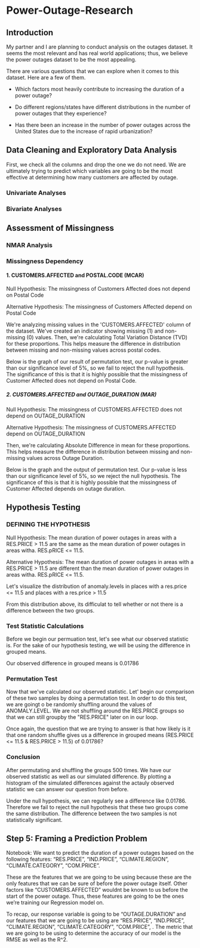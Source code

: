 # Power-Outage-Research
## Introduction

My partner and I are planning to conduct analysis on the outages dataset. It seems the most relevant and has real world applications; thus, we believe the power outages dataset to be the most appealing.

There are various questions that we can explore when it comes to this dataset. Here are a few of them.

- Which factors most heavily contribute to increasing the duration of a power outage?

- Do different regions/states have different distributions in the number of power outages that they experience?

- Has there been an increase in the number of power outages across the United States due to the increase of rapid urbanization?

## Data Cleaning and Exploratory Data Analysis
First, we check all the columns and drop the one we do not need. We are ultimately trying to predict which variables are going to be the most effective at determining how many customers are affected by outage. 

### Univariate Analyses 



### Bivariate Analyses

## Assessment of Missingness
### NMAR Analysis

### Missingness Dependency

#### 1. CUSTOMERS.AFFECTED and POSTAL.CODE (MCAR)
Null Hypothesis: The missingness of Customers Affected does not depend on Postal Code

Alternative Hypothesis: The missingness of Customers Affected depend on Postal Code

We're analyzing missing values in the 'CUSTOMERS.AFFECTED' column of the dataset. We've created an indicator showing missing (1) and non-missing (0) values. 
Then, we're calculating Total Variation Distance (TVD) for these proportions. This helps measure the difference in distribution between missing and non-missing values across postal codes.

Below is the graph of our result of permutation test, our p-value is greater than our significance level of 5%, so we fail to reject the null hypothesis. The significance of this is that it is highly possible that the missingness of Customer Affected does not depend on Postal Code.

##### 2. CUSTOMERS.AFFECTED and OUTAGE_DURATION (MAR)
Null Hypothesis: The missingness of CUSTOMERS.AFFECTED does not depend on OUTAGE_DURATION

Alternative Hypothesis: The missingness of CUSTOMERS.AFFECTED depend on OUTAGE_DURATION

Then, we're calculating Absolute Difference in mean for these proportions. This helps measure the difference in distribution between missing and non-missing values across Outage Duration.

Below is the graph and the output of permutation test. Our p-value is less than our significance level of 5%, so we reject the null hypothesis. The significance of this is that it is highly possible that the missingness of Customer Affected depends on outage duration.


## Hypothesis Testing
### DEFINING THE HYPOTHESIS

Null Hypothesis: The mean duration of power outages in areas with a RES.PRICE > 11.5 are the same as the mean duration of power outages in areas witha. RES.pRICE <= 11.5. 

Alternative Hypothesis: The mean duration of power outages in areas with a RES.PRICE > 11.5 are different than the mean duration of power outages in areas witha. RES.pRICE <= 11.5. 

Let's visualize the distribution of anomaly.levels in places with a res.price <= 11.5 and places with a res.price > 11.5

From this distribution above, its difficulat to tell whether or not there is a difference between the two groups.

### Test Statistic Calculations

Before we begin our permuation test, let's see what our observed statistic is. For the sake of our hypothesis testing, we will be using the difference in grouped means.

Our observed difference in grouped means is 0.01786

### Permutation Test

Now that we've calculated our observed statistic. Let' begin our comparison of these two samples by doing a permutation test. In order to do this test, we are goingt o be randomly shuffling around the values of ANOMALY.LEVEL. We are not shuffling around the RES.PRICE groups so that we can still groupby the "RES.PRICE" later on in our loop.

Once again, the question that we are trying to answer is that how likely is it that one random shuffle gives us a difference in grouped means (RES.PRICE <= 11.5 & RES.PRICE > 11.5) of 0.01786?

### Conclusion

After permutating and shuffling the groups 500 times. We have our observed statistic as well as our simulated difference. By plotting a histogram of the simulated differences against the actauly observed statistic we can answer our question from before.

Under the null hypothesis, we can regularly see a difference like 0.01786. Therefore we fail to reject the null hypothesis that these two groups come the same distribution. The difference between the two samples is not statistically significant. 

## Step 5: Framing a Prediction Problem

Notebook: We want to predict the duration of a power outages based on the following features: “RES.PRICE”, “IND.PRICE”, “CLIMATE.REGION”, “CLIMATE.CATEGORY”, “COM.PRICE”.

These are the features that we are going to be using because these are the only features that we can be sure of before the power outage itself. Other factors like “CUSTOMERS.AFFECTED” wouldnt be known to us before the start of the power outage. Thus, these features are going to be the ones we’re training our Regression model on. 

To recap, our response variable is going to be “OUTAGE.DURATION” and our features that we are going to be using are “RES.PRICE”, “IND.PRICE”, “CLIMATE.REGION”, “CLIMATE.CATEGORY”, “COM.PRICE”, . The metric that we are going to be using to determine the accuracy of our model is the RMSE as well as the R^2. 

